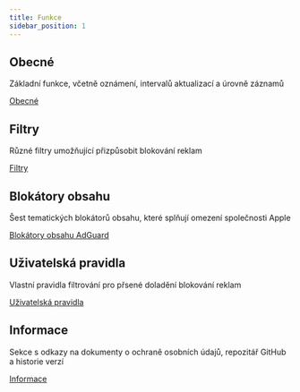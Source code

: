 ```yaml
---
title: Funkce
sidebar_position: 1
---
```


## Obecné

Základní funkce, včetně oznámení, intervalů aktualizací a úrovně záznamů

[Obecné](/adguard-for-safari/features/general.md)

## Filtry

Různé filtry umožňující přizpůsobit blokování reklam

[Filtry](/adguard-for-safari/features/filters.md)

## Blokátory obsahu

Šest tematických blokátorů obsahu, které splňují omezení společnosti Apple

[Blokátory obsahu AdGuard](/adguard-for-safari/features/content-blockers/content-blockers.md)

## Uživatelská pravidla

Vlastní pravidla filtrování pro přsené doladění blokování reklam

[Uživatelská pravidla](/adguard-for-safari/features/rules.md)

## Informace

Sekce s odkazy na dokumenty o ochraně osobních údajů, repozitář GitHub a historie verzí

[Informace](/adguard-for-safari/features/about.md)
